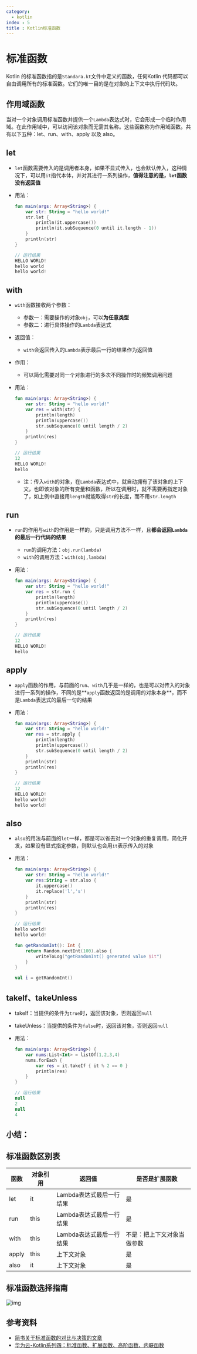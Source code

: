 ```yaml
---
category:
  - kotlin
index : 5
title : Kotlin标准函数
---
```


# 标准函数

Kotlin 的标准函数指的是`Standara.kt`文件中定义的函数，任何Kotlin 代码都可以自由调用所有的标准函数。它们的唯一目的是在对象的上下文中执行代码块。

## 作用域函数

当对一个对象调用标准函数并提供一个`Lambda`表达式时，它会形成一个临时作用域。在此作用域中，可以访问该对象而无需其名称。这些函数称为作用域函数。共有以下五种：let、run、with、apply 以及 also。

## let

- `let`函数需要传入的是调用者本身，如果不显式传入，也会默认传入，这种情况下，可以用`it`指代本体，并对其进行一系列操作，**值得注意的是，`let`函数没有返回值**

- 用法：

  ```kotlin
  fun main(args: Array<String>) {
      var str: String = "hello world!"
      str.let {
          println(it.uppercase())
          println(it.subSequence(0 until it.length - 1))
      }
      println(str)
  }
  
  // 运行结果
  HELLO WORLD!
  hello world
  hello world!
  ```

## with

- `with`函数接收两个参数：

  - 参数一：需要操作的对象`obj`，可以**为任意类型**
  - 参数二：进行具体操作的`Lambda`表达式

- 返回值：

  - `with`会返回传入的`Lambda`表示最后一行的结果作为返回值

- 作用：

  - 可以简化需要对同一个对象进行的多次不同操作时的频繁调用问题

- 用法：

  ```kotlin
  fun main(args: Array<String>) {
      var str: String = "hello world!"
      var res = with(str) {
          println(length)
          println(uppercase())
          str.subSequence(0 until length / 2)
      }
      println(res)
  }
  
  // 运行结果
  12
  HELLO WORLD!
  hello 
  ```

  - 注：传入`with`的对象，在`Lambda`表达式中，就自动拥有了该对象的上下文，也即该对象的所有变量和函数，所以在调用时，就不需要再指定对象了，如上例中直接用`length`就能取得`str`的长度，而不用`str.length`

## run

- `run`的作用与`with`的作用是一样的，只是调用方法不一样，且**都会返回`Lambda`的最后一行代码的结果**

  - `run`的调用方法：`obj.run(lambda)`
  - `with`的调用方法：`with(obj,lambda)`

- 用法：

  ```kotlin
  fun main(args: Array<String>) {
      var str: String = "hello world!"
      var res = str.run {
          println(length)
          println(uppercase())
          str.subSequence(0 until length / 2)
      }
      println(res)
  }
  
  // 运行结果
  12
  HELLO WORLD!
  hello 
  ```

## apply

- `apply`函数的作用，与前面的`run`、`with`几乎是一样的，也是可以对传入的对象进行一系列的操作，不同的是**`apply`函数返回的是调用的对象本身**，而不是`Lambda`表达式的最后一句的结果

- 用法：

  ```kotlin
  fun main(args: Array<String>) {
      var str: String = "hello world!"
      var res = str.apply {
          println(length)
          println(uppercase())
          str.subSequence(0 until length / 2)
      }
      println(str)
      println(res)
  }
  
  // 运行结果
  12
  HELLO WORLD!
  hello world!
  hello world!
  ```

## also

- `also`的用法与前面的`let`一样，都是可以省去对一个对象的重复调用，简化开发，如果没有显式指定参数，则默认也会用`it`表示传入的对象

- 用法：

  ```kotlin
  fun main(args: Array<String>) {
      var str: String = "hello world!"
      var res:String = str.also {
          it.uppercase()
          it.replace('l','s')
      }
      println(str)
      println(res)
  }
  
  // 运行结果
  hello world!
  hello world!
  ```

  ```kotlin
  fun getRandomInt(): Int {
      return Random.nextInt(100).also {
          writeToLog("getRandomInt() generated value $it")
      }
  }
  
  val i = getRandomInt()
  ```

## takeIf、takeUnless

- takeIf：当提供的条件为`true`时，返回该对象，否则返回`null`

- takeUnless：当提供的条件为`false`时，返回该对象，否则返回`null`

- 用法：

  ```kotlin
  fun main(args: Array<String>) {
      var nums:List<Int> = listOf(1,2,3,4)
      nums.forEach {
          var res = it.takeIf { it % 2 == 0 }
          println(res)
      }
  }
  
  // 运行结果
  null
  2
  null
  4
  ```

## 小结：

## 标准函数区别表

| 函数  | 对象引用 | 返回值                   | 是否是扩展函数             |
| ----- | -------- | ------------------------ | -------------------------- |
| let   | it       | Lambda表达式最后一行结果 | 是                         |
| run   | this     | Lambda表达式最后一行结果 | 是                         |
| with  | this     | Lambda表达式最后一行结果 | 不是：把上下文对象当做参数 |
| apply | this     | 上下文对象               | 是                         |
| also  | it       | 上下文对象               | 是                         |

## 标准函数选择指南

![img](https://raw.githubusercontent.com/CoderWDD/myImages/main/blog_images/1625938-3d07a7548ad5aa5a.png)

## 参考资料

- [简书关于标准函数的对比与决策的文章](https://www.jianshu.com/p/73c54e35ce25)
- [华为云-Kotlin系列四：标准函数、扩展函数、高阶函数、内联函数](https://bbs.huaweicloud.com/blogs/324115)

